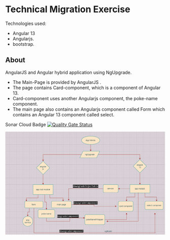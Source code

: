 # Technical Migration Exercise

Technologies used:

* Angular 13
* Angularjs.
* bootstrap.

## About
AngularJS and Angular hybrid application using NgUpgrade.

* The Main-Page is provided by AngularJS .
* The page contains Card-component, which is a component of Angular 13.
* Card-component uses another Angularjs component, the poke-name component.
* The main page also contains an Angularjs component called Form which contains an Angular 13 component called select.

Sonar Cloud Badge
[![Quality Gate Status](https://sonarcloud.io/api/project_badges/measure?project=JoseAtovarC_technical-migration-exercise&metric=alert_status)](https://sonarcloud.io/summary/new_code?id=JoseAtovarC_technical-migration-exercise)

![alt text](./src/assets/diagram-poke-hybrid.png)


